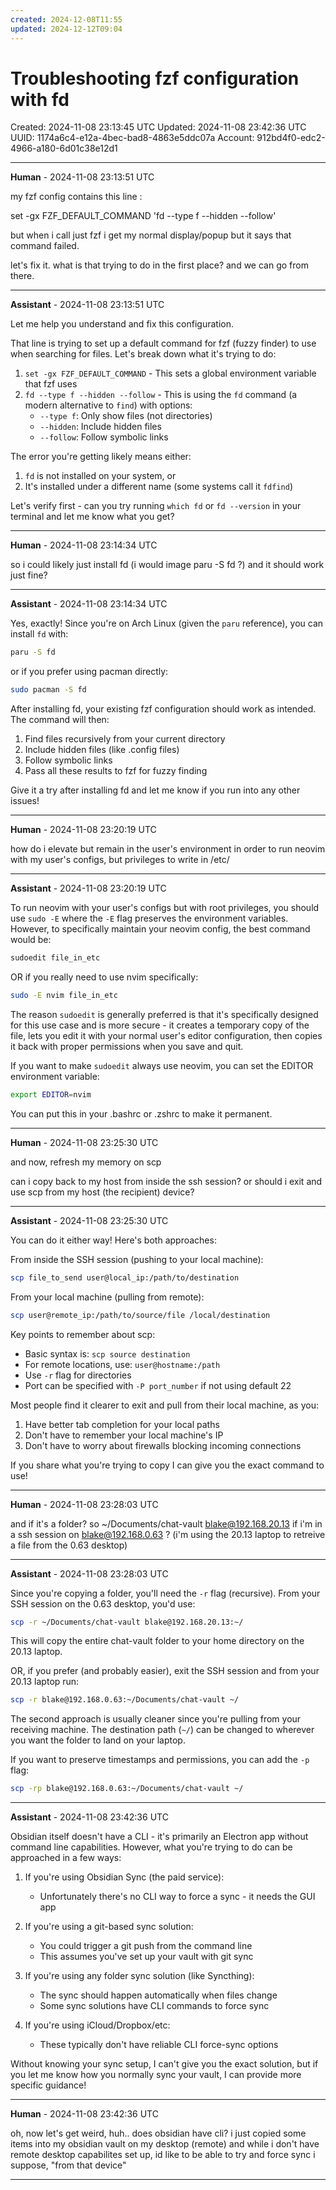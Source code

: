```yaml
---
created: 2024-12-08T11:55
updated: 2024-12-12T09:04
---
```

# Troubleshooting fzf configuration with fd

Created: 2024-11-08 23:13:45 UTC
Updated: 2024-11-08 23:42:36 UTC
UUID: 1174a6c4-e12a-4bec-bad8-4863e5ddc07a
Account: 912bd4f0-edc2-4966-a180-6d01c38e12d1

---

**Human** - 2024-11-08 23:13:51 UTC

my fzf config contains this line : 

set -gx FZF_DEFAULT_COMMAND 'fd --type f --hidden --follow'

but when i call just fzf i get my normal display/popup but it says that command failed. 

let's fix it. what is that trying to do in the first place? and we can go from there.

---

**Assistant** - 2024-11-08 23:13:51 UTC

 Let me help you understand and fix this configuration.

That line is trying to set up a default command for fzf (fuzzy finder) to use when searching for files. Let's break down what it's trying to do:

1. `set -gx FZF_DEFAULT_COMMAND` - This sets a global environment variable that fzf uses
2. `fd --type f --hidden --follow` - This is using the `fd` command (a modern alternative to `find`) with options:
   - `--type f`: Only show files (not directories)
   - `--hidden`: Include hidden files
   - `--follow`: Follow symbolic links

The error you're getting likely means either:
1. `fd` is not installed on your system, or
2. It's installed under a different name (some systems call it `fdfind`)

Let's verify first - can you try running `which fd` or `fd --version` in your terminal and let me know what you get?

---

**Human** - 2024-11-08 23:14:34 UTC

so i could likely just install fd (i would image paru -S fd  ?) and it should work just fine?

---

**Assistant** - 2024-11-08 23:14:34 UTC

 Yes, exactly! Since you're on Arch Linux (given the `paru` reference), you can install `fd` with:

```bash
paru -S fd
```

or if you prefer using pacman directly:

```bash
sudo pacman -S fd
```

After installing fd, your existing fzf configuration should work as intended. The command will then:
1. Find files recursively from your current directory
2. Include hidden files (like .config files)
3. Follow symbolic links
4. Pass all these results to fzf for fuzzy finding

Give it a try after installing fd and let me know if you run into any other issues!

---

**Human** - 2024-11-08 23:20:19 UTC

how do i elevate but remain in the user's environment in order to run neovim with my user's configs, but privileges to write in /etc/

---

**Assistant** - 2024-11-08 23:20:19 UTC

 To run neovim with your user's configs but with root privileges, you should use `sudo -E` where the `-E` flag preserves the environment variables. However, to specifically maintain your neovim config, the best command would be:

```bash
sudoedit file_in_etc
```

OR if you really need to use nvim specifically:

```bash
sudo -E nvim file_in_etc
```

The reason `sudoedit` is generally preferred is that it's specifically designed for this use case and is more secure - it creates a temporary copy of the file, lets you edit it with your normal user's editor configuration, then copies it back with proper permissions when you save and quit.

If you want to make `sudoedit` always use neovim, you can set the EDITOR environment variable:
```bash
export EDITOR=nvim
```

You can put this in your .bashrc or .zshrc to make it permanent.

---

**Human** - 2024-11-08 23:25:30 UTC

and now, refresh my memory on scp

can i copy back to my host from inside the ssh session? or should i exit and use scp from my host (the recipient) device?

---

**Assistant** - 2024-11-08 23:25:30 UTC

 You can do it either way! Here's both approaches:

From inside the SSH session (pushing to your local machine):
```bash
scp file_to_send user@local_ip:/path/to/destination
```

From your local machine (pulling from remote):
```bash
scp user@remote_ip:/path/to/source/file /local/destination
```

Key points to remember about scp:
- Basic syntax is: `scp source destination`
- For remote locations, use: `user@hostname:/path`
- Use `-r` flag for directories
- Port can be specified with `-P port_number` if not using default 22

Most people find it clearer to exit and pull from their local machine, as you:
1. Have better tab completion for your local paths
2. Don't have to remember your local machine's IP
3. Don't have to worry about firewalls blocking incoming connections

If you share what you're trying to copy I can give you the exact command to use!

---

**Human** - 2024-11-08 23:28:03 UTC

and if it's a folder? so ~/Documents/chat-vault blake@192.168.20.13 if i'm in a ssh session on blake@192.168.0.63 ? (i'm using the 20.13 laptop to retreive a file from the 0.63 desktop)

---

**Assistant** - 2024-11-08 23:28:03 UTC

 Since you're copying a folder, you'll need the `-r` flag (recursive). From your SSH session on the 0.63 desktop, you'd use:

```bash
scp -r ~/Documents/chat-vault blake@192.168.20.13:~/
```

This will copy the entire chat-vault folder to your home directory on the 20.13 laptop.

OR, if you prefer (and probably easier), exit the SSH session and from your 20.13 laptop run:

```bash
scp -r blake@192.168.0.63:~/Documents/chat-vault ~/
```

The second approach is usually cleaner since you're pulling from your receiving machine. The destination path (`~/`) can be changed to wherever you want the folder to land on your laptop.

If you want to preserve timestamps and permissions, you can add the `-p` flag:
```bash
scp -rp blake@192.168.0.63:~/Documents/chat-vault ~/
```

---

**Assistant** - 2024-11-08 23:42:36 UTC

 Obsidian itself doesn't have a CLI - it's primarily an Electron app without command line capabilities. However, what you're trying to do can be approached in a few ways:

1. If you're using Obsidian Sync (the paid service):
   - Unfortunately there's no CLI way to force a sync - it needs the GUI app

2. If you're using a git-based sync solution:
   - You could trigger a git push from the command line
   - This assumes you've set up your vault with git sync

3. If you're using any folder sync solution (like Syncthing):
   - The sync should happen automatically when files change
   - Some sync solutions have CLI commands to force sync

4. If you're using iCloud/Dropbox/etc:
   - These typically don't have reliable CLI force-sync options

Without knowing your sync setup, I can't give you the exact solution, but if you let me know how you normally sync your vault, I can provide more specific guidance!

---

**Human** - 2024-11-08 23:42:36 UTC

oh, now let's get weird, huh.. does obsidian have cli? i just copied some items into my obsidian vault on  my desktop (remote) and while i don't have remote desktop capabilites set up, id like to be able to try and force sync i suppose, "from that device"

---

